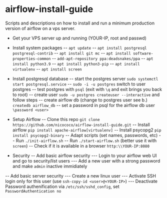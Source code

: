 
# airflow-install-guide

Scripts and descriptions on how to install and run a minimum production version of airflow on a vps server.

- Get your VPS server up and running (YOUR-IP, root and passwd)
- Install system packages
-- `apt update`
-- `apt install postgresql postgresql-contrib`
-- `apt install git mc`
-- `apt install software-properties-common`
-- `add-apt-repository ppa:deadsnakes/ppa`
-- `apt install python3.9`
-- `apt install python3-pip`
-- `apt install virtualenv`
-- `apt install screen`

- Install postgresql database
-- start the postgres server `sudo systemctl start postgresql.service`
-- `sudo -i -u postgres` switch to user postgres
-- test postgres with `psql` (exit with `\q` and exit brings you back to root)
-- create user `sudo -u postgres createuser --interactive` and follow steps
-- create airflow db (change to postgres user see b.) `createdb airflow_db`
-- set a password in psql for the airflow db user `\password <user>`

- Setup Airflow
-- Clone this repo `git clone https://github.com/nicococo/airflow-install-guide.git`
-- Install airflow `pip install apache-airflow[virtualenv]`
-- Install psycopg2 `pip install psycopg2-binary`
-- Adapt scripts (set names, passwords, etc)
-- Run `./init-airflow.sh`
-- Run `./start-airflow.sh` (better use it with `screen`)
-- Check if it is available in a browser `http:\\YOUR-IP:8080`

- Security
-- Add basic airflow security 
--- Login to your airflow web UI and go to security/list users
--- Add a new user with a strong password and make `admin` inactive immidiately

-- Add basic server security
--- Create a new linux user
--- Activate SSH login only for this user (use `ssh-copy-id <user>@<YOUR-IP>`)
--- Deactivate Password authenification via `/etc/ssh/sshd_config`, set `PasswordAuthentication no`
